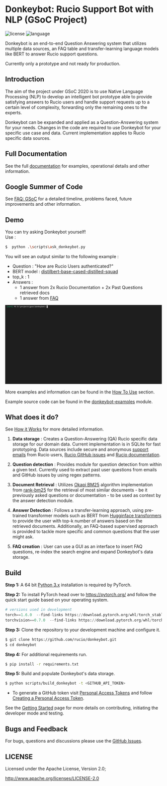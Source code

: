 # Donkeybot: Rucio Support Bot with NLP (GSoC Project)

![license](https://img.shields.io/badge/License-Apache%202-blue.svg)
![language](https://img.shields.io/badge/python-3.x-green.svg)

Donkeybot is an end-to-end Question Answering system that utilizes multiple data sources, an FAQ table and transfer-learning language models like BERT to answer Rucio support questions.

Currently only a prototype and not ready for production.

## Introduction

The aim of the project under GSoC 2020 is to use Native Language Processing (NLP) to develop an intelligent bot prototype able to provide satisfying answers to Rucio users and handle support requests up to a certain level of complexity, forwarding only the remaining ones to the experts.

Donkeybot can be expanded and applied as a Question-Answering system for your needs. Changes in the code are required to use Donkeybot for your specific use case and data. Current implementation applies to Rucio specific data sources.

## Full Documentation

See the full [documentation](./docs/README.md) for examples, operational details and other information.

## Google Summer of Code

See [FAQ: GSoC](./docs/faq_gsoc.md) for a detailed timeline, problems faced, future improvements and other information.

## Demo 

You can try asking Donkeybot yourself!   
Use :  
``` bash
$  python .\scripts\ask_donkeybot.py
```

You will see an output similar to the following example :  
- Question : "How are Rucio Users authenticated?"   
- BERT model : [distilbert-base-cased-distilled-squad](https://huggingface.co/distilbert-base-cased-distilled-squad)  
- top_k : 1
- Answers : 
  - 1 answer from 2x Rucio Documentation + 2x Past Questions retrieved docs 
  - 1 answer from [FAQ](./data/faq.json)

![demo](./docs/img/demo.gif)

More examples and information can be found in the [How To Use](./docs/how_to_use.md) section.

Example source code can be found in the [donkeybot-examples](https://github.com/rucio/donkeybot/tree/master/donkeybot-examples) module.


## What does it do?
See [How it Works](./docs/how_it_works.md) for more detailed information.

1) **Data storage** : Creates a Question-Answering (QA) Rucio specific data storage for our domain data. Current implementation is in SQLite for fast prototyping. Data sources include secure and anonymous [support emails](https://rucio.cern.ch/contact.html) from Rucio users, [Rucio GitHub issues](https://github.com/rucio/rucio/issues) and [Rucio documentation](https://rucio.readthedocs.io/en/latest/).
   
2) **Question detection** : Provides module for question detection from within a given text. Currently used to extract past user questions from emails and GitHub issues by using regex patterns.
   
3) **Document Retrieval** : Utilizes [Okapi BM25](https://en.wikipedia.org/wiki/Okapi_BM25) algorithm implementation from [rank-bm25](https://pypi.org/project/rank-bm25/) for the retrieval of most similar documents - be it previously asked questions or documentation - to be used as context by the answer detection module.
   
4) **Answer Detection** : Follows a transfer-learning approach, using pre-trained transformer models such as BERT from [Hugginface transformers](https://github.com/huggingface/transformers) to provide the user with top-k number of answers based on the retrieved documents. Additionally, an FAQ-based supervised approach is provided to tackle more specific and common questions that the user might ask.

5) **FAQ creation** : User can use a GUI as an interface to insert FAQ questions, re-index the search engine and expand Donkeybot's data storage.

## Build

**Step 1:**  A 64 bit [Python 3.x](https://www.python.org/downloads/windows/) installation is required by PyTorch.
   
**Step 2:** To install PyTorch head over to https://pytorch.org/ and follow the quick start guide based on your operating system.  
``` python
# versions used in development 
torch==1.6.0  --find-links https://download.pytorch.org/whl/torch_stable.html
torchvision==0.7.0  --find-links https://download.pytorch.org/whl/torch_stable.html
```

**Step 3:** Clone the repository to your development machine and configure it. 
``` bash
$ git clone https://github.com/rucio/donkeybot.git
$ cd donkeybot
```

**Step 4:** For additional requirements run. 
``` bash
$ pip install -r requirements.txt
``` 
    
**Step 5:** Build and populate Donkeybot's data storage. 
``` bash
$ python scripts/build_donkeybot -t <GITHUB_API_TOKEN>
```
- To generate a GitHub token visit [Personal Access Tokens](https://github.com/settings/tokens) and follow [Creating a Personal Access Token](https://docs.github.com/en/github/authenticating-to-github/creating-a-personal-access-token).


See the [Getting Started](./docs/getting_started.md) page for more details on contributing, initiating the developer mode and testing.

## Bugs and Feedback

For bugs, questions and discussions please use the [GitHub Issues](https://github.com/rucio/donkeybot/issues).

 
## LICENSE

Licensed under the Apache License, Version 2.0;

<http://www.apache.org/licenses/LICENSE-2.0>
